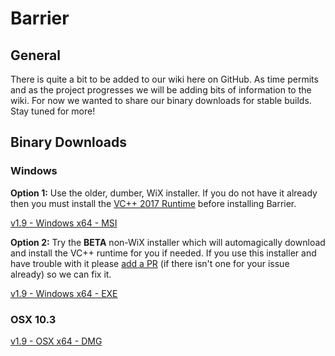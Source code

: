 # Barrier

## General

There is quite a bit to be added to our wiki here on GitHub. As time permits and as the project progresses we will be adding bits of information to the wiki. For now we wanted to share our binary downloads for stable builds. Stay tuned for more!

## Binary Downloads

### Windows
**Option 1:** Use the older, dumber, WiX installer. If you do not have it already then you must install the [VC++ 2017 Runtime](https://aka.ms/vs/15/release/VC_redist.x64.exe) before installing Barrier. 

[v1.9 - Windows x64 - MSI](http://debauchee.atwebpages.com/download/Barrier-v1.9.msi)

**Option 2:** Try the **BETA** non-WiX installer which will automagically download and install the VC++ runtime for you if needed. If you use this installer and have trouble with it please [add a PR](../../issues) (if there isn't one for your issue already) so we can fix it.

[v1.9 - Windows x64 - EXE](https://www.dropbox.com/s/1h8iwd9xg1edxoa/BarrierSetup-v1.9.exe?dl=1)

### OSX 10.3
[v1.9 - OSX x64 - DMG](https://www.dropbox.com/s/setu2pjitjzwfpq/Barrier-v1.9.dmg?dl=1)